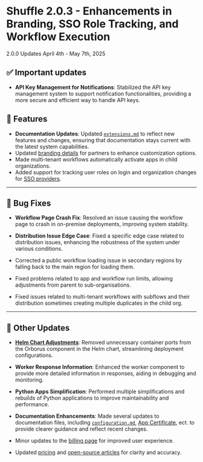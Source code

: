 # Shuffle 2.0.3 - Enhancements in Branding, SSO Role Tracking, and Workflow Execution

2.0.0 Updates April 4th - May 7th, 2025

## ✅ Important updates

* **API Key Management for Notifications**: Stabilized the API key management system to support notification functionalities, providing a more secure and efficient way to handle API keys.

## 🚀 Features
* **Documentation Updates**: Updated [`extensions.md`](https://shuffler.io/docs/extensions) to reflect new features and changes, ensuring that documentation stays current with the latest system capabilities.
* Updated [branding details](https://shuffler.io/admin?admin_tab=branding) for partners to enhance customization options.
* Made multi-tenant workflows automatically activate apps in child organizations.
* Added support for tracking user roles on login and organization changes for [SSO providers](https://shuffler.io/admin?admin_tab=sso).

---

## 🐞 Bug Fixes

* **Workflow Page Crash Fix**: Resolved an issue causing the workflow page to crash in on-premise deployments, improving system stability.

* **Distribution Issue Edge Case**: Fixed a specific edge case related to distribution issues, enhancing the robustness of the system under various conditions.
  
* Corrected a public workflow loading issue in secondary regions by falling back to the main region for loading them.

* Fixed problems related to app and workflow run limits, allowing adjustments from parent to sub-organisations.

* Fixed issues related to multi-tenant workflows with subflows and their distribution sometimes creating multiple duplicates in the child org. 

---

## 🔧 Other Updates

* **[Helm Chart Adjustments](https://github.com/Shuffle/Shuffle/tree/main/functions/kubernetes/charts/shuffle)**: Removed unnecessary container ports from the Orborus component in the Helm chart, streamlining deployment configurations.

* **Worker Response Information**: Enhanced the worker component to provide more detailed information in responses, aiding in debugging and monitoring.

* **Python Apps Simplification**: Performed multiple simplifications and rebuilds of Python applications to improve maintainability and performance.

* **Documentation Enhancements**: Made several updates to documentation files, including [`configuration.md`](https://shuffler.io/docs/configuration), [App Certificate](https://shuffler.io/docs/configuration#app-certificates), ect. to provide clearer guidance and reflect recent changes.

* Minor updates to the [billing page](https://shuffler.io/admin?admin_tab=billingstats) for improved user experience.

* Updated [pricing](https://shuffler.io/pricing) and [open-source articles](https://shuffler.io/articles/Shuffle_Open_Source) for clarity and accuracy.
